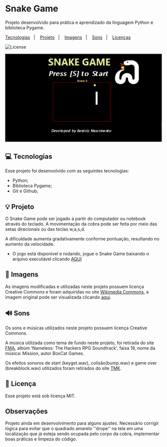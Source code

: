<h1> Snake Game</h1>

<p>
Projeto desenvolvido para prática e aprendizado da linguagem Python e biblioteca Pygame.
<br/>

</p>

<p>
  <a href="#-tecnologias">Tecnologias</a>&nbsp;&nbsp;&nbsp;|&nbsp;&nbsp;&nbsp;
  <a href="#-projeto">Projeto</a>&nbsp;&nbsp;&nbsp;|&nbsp;&nbsp;&nbsp;
    <a href="#-imagens">Imagens</a>&nbsp;&nbsp;&nbsp;|&nbsp;&nbsp;&nbsp;
    <a href="#-sons">Sons</a>&nbsp;&nbsp;&nbsp;|&nbsp;&nbsp;&nbsp;
  <a href="#-memo-licença">Licenças</a>
  </p>

  <p>
    <img alt="License" src="https://img.shields.io/static/v1?label=license&message=MIT&color=49AA26&labelColor=000000">
  </p>

  <p>
    <img alt="SnakeGame" src="./snakegamepreview.png" widht="100%">
    </p>

## 💻 Tecnologias

Esse projeto foi desenvolvido com as seguintes tecnologias:

- Python;
- Biblioteca Pygame;
- Git e Github;


## 💡 Projeto

O Snake Game pode ser jogado a partir do computador ou notebook através do teclado.
A movimentação da cobra pode ser feita por meio das setas direcionais ou das teclas w,a,s,d.

A dificuldade aumenta gradativamente conforme pontuação, resultando no aumento da velocidade.

- O jogo está disponível e rodando, jogue o Snake Game baixando o arquivo executável clicando [AQUI](https://github.com/nbslv/snakepygame/blob/master/dist/Snake%20Game.exe)

## 🎨 Imagens

As imagens modificadas e utilizadas neste projeto possuem licença Creative Commons e foram adquiridas no site [Wikimedia Commons](https://commons.wikimedia.org), a imagem original pode ser visualizada clicando [aqui](https://commons.wikimedia.org/wiki/File:Twemoji_1f40d.svg).

## 🔊 Sons

Os sons e músicas utilizados neste projeto possuem licença Creative Commons.

A música utilizada como tema de fundo neste projeto, foi retirada do site [FMA](https://freemusicarchive.org/), albúm 'Nameless: The Hackers RPG Soundtrack', faixa 19, nome da música: Mission, autor BoxCat Games.

Os efeitos sonoros de start (keyget.wav), colisão(bump.wav) e game over (breakblock.wav) utilizados foram retirados do site [TMK](https://themushroomkingdom.net/media/smb/wav).

## :memo: Licença

Esse projeto está sob licença MIT.

## Observações

Projeto ainda em desenvolvimento para alguns ajustes.
Necessário corrigir lógica para evitar que o quadrado amarelo ''drope'' na tela em uma localização que já esteja sendo ocupada pelo corpo da cobra, implementar boas práticas e limpeza do código.
